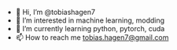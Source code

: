- 👋 Hi, I’m @tobiashagen7
- 👀 I’m interested in machine learning, modding
- 🌱 I’m currently learning python, pytorch, cuda
- 📫 How to reach me tobias.hagen7@gmail.com

